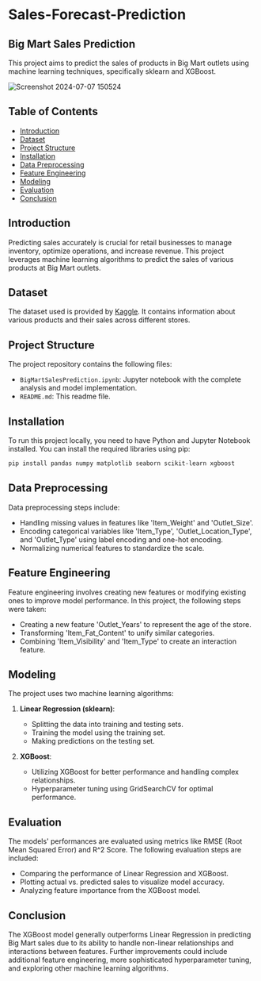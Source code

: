 # Sales-Forecast-Prediction


## Big Mart Sales Prediction

This project aims to predict the sales of products in Big Mart outlets using machine learning techniques, specifically sklearn and XGBoost.

![Screenshot 2024-07-07 150524](https://github.com/Saniya-fatima/Sales-Forecast-Prediction/assets/122198174/764d4b32-5c46-4a61-839f-521638dfb8ec)



## Table of Contents
- [Introduction](#introduction)
- [Dataset](#dataset)
- [Project Structure](#project-structure)
- [Installation](#installation)
- [Data Preprocessing](#data-preprocessing)
- [Feature Engineering](#feature-engineering)
- [Modeling](#modeling)
- [Evaluation](#evaluation)
- [Conclusion](#conclusion)


## Introduction
Predicting sales accurately is crucial for retail businesses to manage inventory, optimize operations, and increase revenue. This project leverages machine learning algorithms to predict the sales of various products at Big Mart outlets.

## Dataset
The dataset used is provided by [Kaggle](https://www.kaggle.com/competitions/big-mart-sales-data/). It contains information about various products and their sales across different stores.

## Project Structure
The project repository contains the following files:

- `BigMartSalesPrediction.ipynb`: Jupyter notebook with the complete analysis and model implementation.
- `README.md`: This readme file.

## Installation
To run this project locally, you need to have Python and Jupyter Notebook installed. You can install the required libraries using pip:

```bash
pip install pandas numpy matplotlib seaborn scikit-learn xgboost
```

## Data Preprocessing
Data preprocessing steps include:

- Handling missing values in features like 'Item_Weight' and 'Outlet_Size'.
- Encoding categorical variables like 'Item_Type', 'Outlet_Location_Type', and 'Outlet_Type' using label encoding and one-hot encoding.
- Normalizing numerical features to standardize the scale.

## Feature Engineering
Feature engineering involves creating new features or modifying existing ones to improve model performance. In this project, the following steps were taken:

- Creating a new feature 'Outlet_Years' to represent the age of the store.
- Transforming 'Item_Fat_Content' to unify similar categories.
- Combining 'Item_Visibility' and 'Item_Type' to create an interaction feature.

## Modeling
The project uses two machine learning algorithms:

1. **Linear Regression (sklearn)**:
   - Splitting the data into training and testing sets.
   - Training the model using the training set.
   - Making predictions on the testing set.

2. **XGBoost**:
   - Utilizing XGBoost for better performance and handling complex relationships.
   - Hyperparameter tuning using GridSearchCV for optimal performance.

## Evaluation
The models' performances are evaluated using metrics like RMSE (Root Mean Squared Error) and R^2 Score. The following evaluation steps are included:

- Comparing the performance of Linear Regression and XGBoost.
- Plotting actual vs. predicted sales to visualize model accuracy.
- Analyzing feature importance from the XGBoost model.

## Conclusion
The XGBoost model generally outperforms Linear Regression in predicting Big Mart sales due to its ability to handle non-linear relationships and interactions between features. Further improvements could include additional feature engineering, more sophisticated hyperparameter tuning, and exploring other machine learning algorithms.

